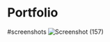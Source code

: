 # Portfolio
#screenshots
![Screenshot (157)](https://github.com/PiyushRaut008/Portfolio/assets/142095762/2ae2ee26-78b1-4ae9-acce-8d0e828a3b01)
